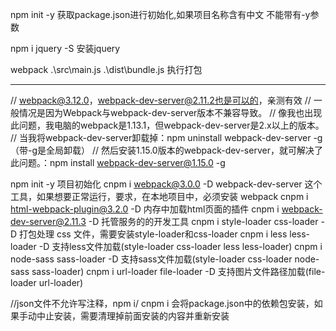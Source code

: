 npm init -y   获取package.json进行初始化,如果项目名称含有中文  不能带有-y参数

npm i jquery -S  安装jquery

webpack .\src\main.js .\dist\bundle.js   执行打包


-----------------------------
//  webpack@3.12.0，webpack-dev-server@2.11.2也是可以的，亲测有效
//  一般情况是因为Webpack与webpack-dev-server版本不兼容导致。
//  像我也出现此问题，我电脑的webpack是1.13.1，但webpack-dev-server是2.x以上的版本。
//  当我将webpack-dev-server卸载掉：npm uninstall webpack-dev-server -g（带-g是全局卸载）
//  然后安装1.15.0版本的webpack-dev-server，就可解决了此问题。：npm install webpack-dev-server@1.15.0 -g

npm init -y   项目初始化
cnpm i webpack@3.0.0 -D          webpack-dev-server 这个工具，如果想要正常运行，要求，在本地项目中，必须安装 webpack
cnpm i html-webpack-plugin@3.2.0 -D   内存中加载html页面的插件
cnpm i webpack-dev-server@2.11.3 -D  托管服务的的开发工具
cnpm i style-loader css-loader -D   打包处理 css 文件，需要安装style-loader和css-loader
cnpm i less less-loader -D    支持less文件加载(style-loader css-loader less less-loader)
cnpm i node-sass sass-loader -D    支持sass文件加载(style-loader css-loader node-sass sass-loader)
cnpm i url-loader file-loader -D    支持图片文件路径加载(file-loader url-loader)

//json文件不允许写注释，npm i/ cnpm i  会将package.json中的依赖包安装，如果手动中止安装，需要清理掉前面安装的内容并重新安装